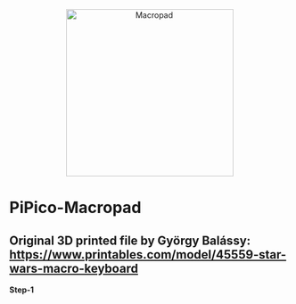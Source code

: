 <div id="header" align="center">
    <img src="https://github.com/user-attachments/assets/2b8f7f24-850b-4e5e-a963-936bc0882b5c" alt="Macropad" align="center" width="300" height="300">
</div>

<h1>PiPico-Macropad</h1>

Original 3D printed file by György Balássy:
https://www.printables.com/model/45559-star-wars-macro-keyboard 
--

**Step-1**
